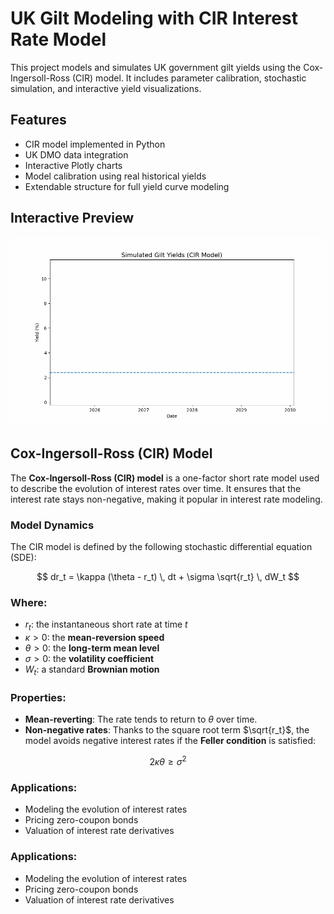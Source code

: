 # UK Gilt Modeling with CIR Interest Rate Model

This project models and simulates UK government gilt yields using the Cox-Ingersoll-Ross (CIR) model. It includes parameter calibration, stochastic simulation, and interactive yield visualizations.

## Features

- CIR model implemented in Python
- UK DMO data integration
- Interactive Plotly charts
- Model calibration using real historical yields
- Extendable structure for full yield curve modeling

## Interactive Preview

![plot](./simulated_cir_gilt_yields.gif)

## Cox-Ingersoll-Ross (CIR) Model

The **Cox-Ingersoll-Ross (CIR) model** is a one-factor short rate model used to describe the evolution of interest rates over time. It ensures that the interest rate stays non-negative, making it popular in interest rate modeling.

### Model Dynamics

The CIR model is defined by the following stochastic differential equation (SDE):

$$
dr_t = \kappa (\theta - r_t) \, dt + \sigma \sqrt{r_t} \, dW_t
$$

### Where:
- $r_t$: the instantaneous short rate at time $t$
- $\kappa > 0$: the **mean-reversion speed**
- $\theta > 0$: the **long-term mean level**
- $\sigma > 0$: the **volatility coefficient**
- $W_t$: a standard **Brownian motion**

### Properties:
- **Mean-reverting**: The rate tends to return to $\theta$ over time.
- **Non-negative rates**: Thanks to the square root term $\sqrt{r_t}$, the model avoids negative interest rates if the **Feller condition** is satisfied:

$$
2\kappa\theta \geq \sigma^2
$$

### Applications:
- Modeling the evolution of interest rates
- Pricing zero-coupon bonds
- Valuation of interest rate derivatives


### Applications:
- Modeling the evolution of interest rates
- Pricing zero-coupon bonds
- Valuation of interest rate derivatives


